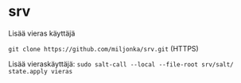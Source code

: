 # srv
Lisää vieras käyttäjä

`git clone https://github.com/miljonka/srv.git` (HTTPS)

Lisää vieraskäyttäjä: `sudo salt-call --local --file-root srv/salt/ state.apply vieras`
